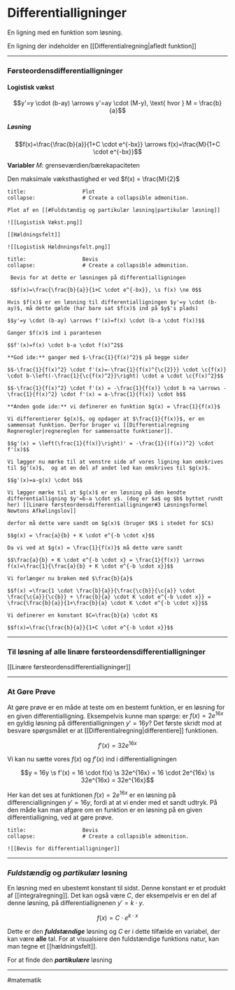 
# Differentialligninger
En ligning med en funktion som løsning.

En ligning der indeholder en [[Differentialregning|afledt funktion]]

---
### Førsteordensdifferentialligninger


#### Logistisk vækst

$$y'=y \cdot (b-ay) \arrows y'=ay \cdot (M-y), \text{ hvor } M = \frac{b}{a}$$

##### Løsning
$$f(x)=\frac{\frac{b}{a}}{1+C \cdot e^{-bx}} \arrows f(x)=\frac{M}{1+C \cdot e^{-bx}}$$

**Variabler**
$M$: grenseværdien/bærekapaciteten

Den maksimale væksthastighed er ved $f(x) = \frac{M}{2}$


```ad-example # Admonition type. See below for a list of available types.
title:                  Plot
collapse:               # Create a collapsible admonition.

Plot af en [[#Fuldstændig og partikulær løsning|partikulær løsning]]

![[Logistisk Vækst.png]]

[[Hældningsfelt]]

![[Logistisk Hældnningsfelt.png]]

```

```ad-example # Admonition type. See below for a list of available types.
title:                  Bevis
collapse:               # Create a collapsible admonition.

 Bevis for at dette er løsningen på differentialligningen
 
 $$f(x)=\frac{\frac{b}{a}}{1+C \cdot e^{-bx}}, \s f(x) \ne 0$$

Hvis $f(x)$ er en løsning til differentialligningen $y'=y \cdot (b-ay)$, må dette gælde (har bare sat $f(x)$ ind på $y$'s plads)

$$y'=y \cdot (b-ay) \arrows f'(x)=f(x) \cdot (b-a \cdot f(x))$$

Ganger $f(x)$ ind i parantesen

$$f'(x)=f(x) \cdot b-a \cdot f(x)^2$$

**God ide:** ganger med $-\frac{1}{f(x)^2}$ på begge sider

$$-\frac{1}{f(x)^2} \cdot f'(x)=-\frac{1}{f(x)^{\c{2}}} \cdot \c{f(x)} \cdot b-\left(-\frac{1}{\c{f(x)^2}}\right) \cdot a \cdot \c{f(x)^2}$$

$$-\frac{1}{f(x)^2} \cdot f'(x) = -\frac{1}{f(x)} \cdot b +a \arrows -\frac{1}{f(x)^2} \cdot f'(x) = a-\frac{1}{f(x)} \cdot b$$

**Anden gode ide:** vi definerer en funktion $g(x) = \frac{1}{f(x)}$

Vi differentierer $g(x)$, og opdager at $\frac{1}{f(x)}$, er en sammensat funktion. Derfor bruger vi [[Differentialregning Regneregler|regnereglen for sammensatte funktioner]].

$$g'(x) = \left(\frac{1}{f(x)}\right)' = -\frac{1}{(f(x))^2} \cdot f'(x)$$

Vi lægger nu mærke til at venstre side af vores ligning kan omskrives til $g'(x)$,  og at en del af andet led kan omskrives til $g(x)$.

$$g'(x)=a-g(x) \cdot b$$

Vi lægger mærke til at $g(x)$ er en løsning på den kendte differentialligning $y'=b-a \cdot y$. (dog er $a$ og $b$ byttet rundt her) [[Linære førsteordensdifferentialligninger#3 Løsningsformel Newtons Afkølingslov]]

derfor må dette være sandt om $g(x)$ (bruger $K$ i stedet for $C$)

$$g(x) = \frac{a}{b} + K \cdot e^{-b \cdot x}$$

Da vi ved at $g(x) = \frac{1}{f(x)}$ må dette være sandt

$$\frac{a}{b} + K \cdot e^{-b \cdot x} = \frac{1}{f(x)} \arrows f(x)=\frac{1}{\frac{a}{b} + K \cdot e^{-b \cdot x}}$$

Vi forlænger nu brøken med $\frac{b}{a}$

$$f(x) =\frac{1 \cdot \frac{b}{a}}{\frac{\c{b}}{\c{a}} \cdot \frac{\c{a}}{\c{b}} + \frac{b}{a} \cdot K \cdot e^{-b \cdot x}} = \frac{\frac{b}{a}}{1+\frac{b}{a} \cdot K \cdot e^{-b \cdot x}}$$

Vi definerer en konstant $C=\frac{b}{a} \cdot K$

$$f(x)=\frac{\frac{b}{a}}{1+C \cdot e^{-b \cdot x}}$$

```

---
 
### Til løsning af alle linære førsteordensdifferentialligninger
[[Linære førsteordensdifferentialligninger]]


---

### At Gøre Prøve

At gøre prøve er en måde at teste om en bestemt funktion, er en løsning for en given differentialligning. Eksempelvis kunne man spørge: er $f(x) = 2e^{16x}$ en gyldig løsning på differentialligningen $y' = 16y$? Det første skridt mod at besvare spørgsmålet er at [[Differentialregning|differentiere]] funktionen.


$$f'(x)=32e^{16x}$$

Vi kan nu sætte vores $f(x)$ og $f'(x)$ ind i differentialligningen

$$y = 16y  \s f'(x) = 16 \cdot f(x) \s 32e^{16x} = 16 \cdot 2e^{16x} \s 32e^{16x} = 32e^{16x}$$

Her kan det ses at funktionen $f(x) = 2e^{16x}$ er en løsning på differencialligningen $y'=16y$, fordi at at vi ender med et sandt udtryk. På den måde kan man afgøre om en funktion er en løsning på en given differentialligning, ved at gøre prøve.


```ad-example # Admonition type. See below for a list of available types.
title:                  Bevis
collapse:               # Create a collapsible admonition.

![[Bevis for differentialligninger]]

```

---

### *Fuldstændig* og *partikulær* løsning
En løsning med en ubestemt konstant til sidst. Denne konstant er et produkt af [[integralregning]]. Det kan også være $C$, der eksempelvis er en del af denne løsning, på differentiallignenen $y'=k \cdot y$.

$$f(x)=C \cdot e^{k \cdot x}$$

Dette er den ***fuldstændige*** løsning og $C$ er i dette tilfælde en variabel, der kan være **alle** tal. For at visualsiere den fuldstændige funktions natur, kan man tegne et [[hældningsfelt]].

For at finde den ***partikulære*** løsning


---
#matematik 

